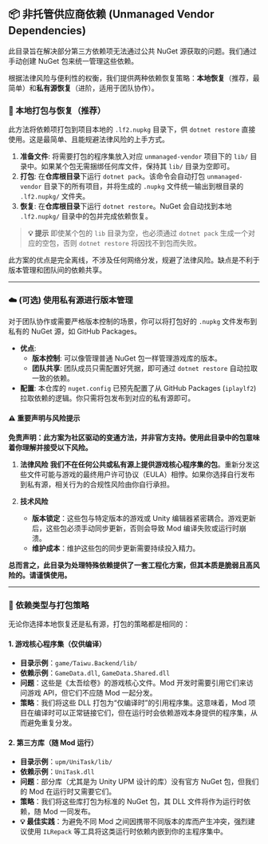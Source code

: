 ## 📦 非托管供应商依赖 (Unmanaged Vendor Dependencies)

此目录旨在解决部分第三方依赖项无法通过公共 NuGet 源获取的问题。我们通过手动创建 NuGet 包来统一管理这些依赖。

根据法律风险与便利性的权衡，我们提供两种依赖恢复策略：**本地恢复**（推荐，最简单）和**私有源恢复**（进阶，适用于团队协作）。

### 🚀 本地打包与恢复（推荐）

此方法将依赖项打包到项目本地的 `.lf2.nupkg` 目录下，供 `dotnet restore` 直接使用。这是最简单、且能规避法律风险的上手方式。

1.  **准备文件**: 将需要打包的程序集放入对应 `unmanaged-vendor` 项目下的 `lib/` 目录中。如果某个包无需捆绑任何库文件，保持其 `lib/` 目录为空即可。
2.  **打包**: 在**仓库根目录**下运行 `dotnet pack`。该命令会自动打包 `unmanaged-vendor` 目录下的所有项目，并将生成的 `.nupkg` 文件统一输出到根目录的 `.lf2.nupkg/` 文件夹。
3.  **恢复**: 在**仓库根目录**下运行 `dotnet restore`。NuGet 会自动找到本地 `.lf2.nupkg/` 目录中的包并完成依赖恢复。

> **💡 提示**
> 即使某个包的 `lib` 目录为空，也必须通过 `dotnet pack` 生成一个对应的空包，否则 `dotnet restore` 将因找不到包而失败。

此方案的优点是完全离线，不涉及任何网络分发，规避了法律风险。缺点是不利于版本管理和团队间的依赖共享。

---

### ☁️ (可选) 使用私有源进行版本管理

对于团队协作或需要严格版本控制的场景，你可以将打包好的 `.nupkg` 文件发布到私有的 NuGet 源，如 GitHub Packages。

- **优点**:
  - **版本控制**: 可以像管理普通 NuGet 包一样管理游戏库的版本。
  - **团队共享**: 团队成员只需配置好凭据，即可通过 `dotnet restore` 自动拉取一致的依赖。
- **配置**:
  本仓库的 `nuget.config` 已预先配置了从 GitHub Packages (`iplaylf2`) 拉取依赖的逻辑。你只需将包发布到对应的私有源即可。

#### ⚠️ 重要声明与风险提示

**免责声明：此方案为社区驱动的变通方法，并非官方支持。使用此目录中的包意味着你理解并接受以下风险。**

1.  **法律风险**
    **我们不在任何公共或私有源上提供游戏核心程序集的包**。重新分发这些文件可能与游戏的最终用户许可协议（EULA）相悖。如果你选择自行发布到私有源，相关行为的合规性风险由你自行承担。

2.  **技术风险**
    - **版本锁定**：这些包与特定版本的游戏或 Unity 编辑器紧密耦合。游戏更新后，这些包必须手动同步更新，否则会导致 Mod 编译失败或运行时崩溃。
    - **维护成本**：维护这些包的同步更新需要持续投入精力。

**总而言之，此目录为处理特殊依赖提供了一套工程化方案，但其本质是脆弱且高风险的。请谨慎使用。**

---

### 🧬 依赖类型与打包策略

无论你选择本地恢复还是私有源，打包的策略都是相同的：

#### 1. 游戏核心程序集（仅供编译）
- **目录示例**：`game/Taiwu.Backend/lib/`
- **依赖示例**：`GameData.dll`, `GameData.Shared.dll`
- **问题**：这些是《太吾绘卷》的游戏核心文件。Mod 开发时需要引用它们来访问游戏 API，但它们不应随 Mod 一起分发。
- **策略**：我们将这些 DLL 打包为“仅编译时”的引用程序集。这意味着，Mod 项目在编译时可以正常链接它们，但在运行时会依赖游戏本身提供的程序集，从而避免重复分发。

#### 2. 第三方库（随 Mod 运行）
- **目录示例**：`upm/UniTask/lib/`
- **依赖示例**：`UniTask.dll`
- **问题**：部分库（尤其是为 Unity UPM 设计的库）没有官方 NuGet 包，但我们的 Mod 在运行时又需要它们。
- **策略**：我们将这些库打包为标准的 NuGet 包，其 DLL 文件将作为运行时依赖，随 Mod 一同发布。
- **💡 最佳实践**：为避免不同 Mod 之间因携带不同版本的库而产生冲突，强烈建议使用 `ILRepack` 等工具将这类运行时依赖内嵌到你的主程序集中。